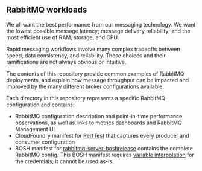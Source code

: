 ## RabbitMQ workloads

We all want the best performance from our messaging technology. We want the lowest possible message latency; message delivery reliability; and the most efficient use of RAM, storage, and CPU.

Rapid messaging workflows involve many complex tradeoffs between speed, data consistency, and reliability. These choices and their ramifications are not always obvious or intuitive.

The contents of this repository provide common examples of RabbitMQ deployments, and explain how message throughput can be impacted and improved by the many different broker configurations available.

Each directory in this repository represents a specific RabbitMQ configuration and contains:

* RabbitMQ configuration description and point-in-time performance observations, as well as links to metrics dashboards and RabbitMQ Management UI
* CloudFoundry manifest for [PerfTest](https://github.com/rabbitmq/rabbitmq-perf-test) that captures every producer and consumer configuration
* BOSH manifest for [rabbitmq-server-boshrelease](https://github.com/rabbitmq/rabbitmq-server-boshrelease) contains the complete RabbitMQ config. This BOSH manifest requires [variable interpolation](http://bosh.io/docs/cli-int.html) for the credentials; it cannot be used as-is.
